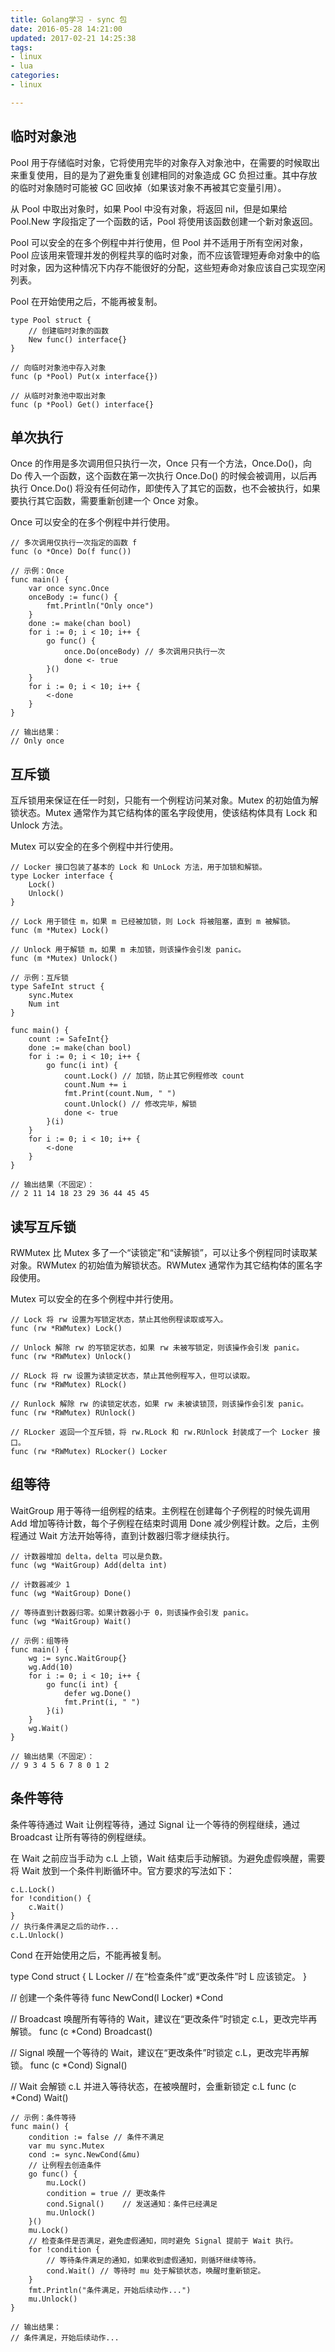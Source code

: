 ```yaml
---
title: Golang学习 - sync 包
date: 2016-05-28 14:21:00
updated: 2017-02-21 14:25:38
tags: 
- linux
- lua
categories: 
- linux

---
```

## 临时对象池

Pool 用于存储临时对象，它将使用完毕的对象存入对象池中，在需要的时候取出来重复使用，目的是为了避免重复创建相同的对象造成 GC 负担过重。其中存放的临时对象随时可能被 GC 回收掉（如果该对象不再被其它变量引用）。

从 Pool 中取出对象时，如果 Pool 中没有对象，将返回 nil，但是如果给 Pool.New 字段指定了一个函数的话，Pool 将使用该函数创建一个新对象返回。

Pool 可以安全的在多个例程中并行使用，但 Pool 并不适用于所有空闲对象，Pool 应该用来管理并发的例程共享的临时对象，而不应该管理短寿命对象中的临时对象，因为这种情况下内存不能很好的分配，这些短寿命对象应该自己实现空闲列表。

Pool 在开始使用之后，不能再被复制。


<!--more-->


```golang
type Pool struct {
	// 创建临时对象的函数
	New func() interface{}
}

// 向临时对象池中存入对象
func (p *Pool) Put(x interface{})

// 从临时对象池中取出对象
func (p *Pool) Get() interface{}

```
## 单次执行

Once 的作用是多次调用但只执行一次，Once 只有一个方法，Once.Do()，向 Do 传入一个函数，这个函数在第一次执行 Once.Do() 的时候会被调用，以后再执行 Once.Do() 将没有任何动作，即使传入了其它的函数，也不会被执行，如果要执行其它函数，需要重新创建一个 Once 对象。

Once 可以安全的在多个例程中并行使用。

```golang
// 多次调用仅执行一次指定的函数 f
func (o *Once) Do(f func())
```

```golang
// 示例：Once
func main() {
	var once sync.Once
	onceBody := func() {
		fmt.Println("Only once")
	}
	done := make(chan bool)
	for i := 0; i < 10; i++ {
		go func() {
			once.Do(onceBody) // 多次调用只执行一次
			done <- true
		}()
	}
	for i := 0; i < 10; i++ {
		<-done
	}
}

// 输出结果：
// Only once
```
## 互斥锁

互斥锁用来保证在任一时刻，只能有一个例程访问某对象。Mutex 的初始值为解锁状态。Mutex 通常作为其它结构体的匿名字段使用，使该结构体具有 Lock 和 Unlock 方法。

Mutex 可以安全的在多个例程中并行使用。

```golang
// Locker 接口包装了基本的 Lock 和 UnLock 方法，用于加锁和解锁。
type Locker interface {
    Lock()
    Unlock()
}

// Lock 用于锁住 m，如果 m 已经被加锁，则 Lock 将被阻塞，直到 m 被解锁。
func (m *Mutex) Lock()

// Unlock 用于解锁 m，如果 m 未加锁，则该操作会引发 panic。
func (m *Mutex) Unlock()
```
```golang
// 示例：互斥锁
type SafeInt struct {
	sync.Mutex
	Num int
}

func main() {
	count := SafeInt{}
	done := make(chan bool)
	for i := 0; i < 10; i++ {
		go func(i int) {
			count.Lock() // 加锁，防止其它例程修改 count
			count.Num += i
			fmt.Print(count.Num, " ")
			count.Unlock() // 修改完毕，解锁
			done <- true
		}(i)
	}
	for i := 0; i < 10; i++ {
		<-done
	}
}

// 输出结果（不固定）：
// 2 11 14 18 23 29 36 44 45 45
```

## 读写互斥锁

RWMutex 比 Mutex 多了一个“读锁定”和“读解锁”，可以让多个例程同时读取某对象。RWMutex 的初始值为解锁状态。RWMutex 通常作为其它结构体的匿名字段使用。

Mutex 可以安全的在多个例程中并行使用。

```golang
// Lock 将 rw 设置为写锁定状态，禁止其他例程读取或写入。
func (rw *RWMutex) Lock()

// Unlock 解除 rw 的写锁定状态，如果 rw 未被写锁定，则该操作会引发 panic。
func (rw *RWMutex) Unlock()

// RLock 将 rw 设置为读锁定状态，禁止其他例程写入，但可以读取。
func (rw *RWMutex) RLock()

// Runlock 解除 rw 的读锁定状态，如果 rw 未被读锁顶，则该操作会引发 panic。
func (rw *RWMutex) RUnlock()

// RLocker 返回一个互斥锁，将 rw.RLock 和 rw.RUnlock 封装成了一个 Locker 接口。
func (rw *RWMutex) RLocker() Locker
```

## 组等待

WaitGroup 用于等待一组例程的结束。主例程在创建每个子例程的时候先调用 Add 增加等待计数，每个子例程在结束时调用 Done 减少例程计数。之后，主例程通过 Wait 方法开始等待，直到计数器归零才继续执行。

```golang
// 计数器增加 delta，delta 可以是负数。
func (wg *WaitGroup) Add(delta int)

// 计数器减少 1
func (wg *WaitGroup) Done()

// 等待直到计数器归零。如果计数器小于 0，则该操作会引发 panic。
func (wg *WaitGroup) Wait()
```

```golang
// 示例：组等待
func main() {
	wg := sync.WaitGroup{}
	wg.Add(10)
	for i := 0; i < 10; i++ {
		go func(i int) {
			defer wg.Done()
			fmt.Print(i, " ")
		}(i)
	}
	wg.Wait()
}

// 输出结果（不固定）：
// 9 3 4 5 6 7 8 0 1 2
```


## 条件等待

条件等待通过 Wait 让例程等待，通过 Signal 让一个等待的例程继续，通过 Broadcast 让所有等待的例程继续。

在 Wait 之前应当手动为 c.L 上锁，Wait 结束后手动解锁。为避免虚假唤醒，需要将 Wait 放到一个条件判断循环中。官方要求的写法如下：
```golang
c.L.Lock()
for !condition() {
    c.Wait()
}
// 执行条件满足之后的动作...
c.L.Unlock()
```
Cond 在开始使用之后，不能再被复制。

type Cond struct {
    L Locker // 在“检查条件”或“更改条件”时 L 应该锁定。
} 

// 创建一个条件等待
func NewCond(l Locker) *Cond

// Broadcast 唤醒所有等待的 Wait，建议在“更改条件”时锁定 c.L，更改完毕再解锁。
func (c *Cond) Broadcast()

// Signal 唤醒一个等待的 Wait，建议在“更改条件”时锁定 c.L，更改完毕再解锁。
func (c *Cond) Signal()

// Wait 会解锁 c.L 并进入等待状态，在被唤醒时，会重新锁定 c.L
func (c *Cond) Wait()

```golang
// 示例：条件等待
func main() {
	condition := false // 条件不满足
	var mu sync.Mutex
	cond := sync.NewCond(&mu)
	// 让例程去创造条件
	go func() {
		mu.Lock()
		condition = true // 更改条件
		cond.Signal()    // 发送通知：条件已经满足
		mu.Unlock()
	}()
	mu.Lock()
	// 检查条件是否满足，避免虚假通知，同时避免 Signal 提前于 Wait 执行。
	for !condition {
		// 等待条件满足的通知，如果收到虚假通知，则循环继续等待。
		cond.Wait() // 等待时 mu 处于解锁状态，唤醒时重新锁定。
	}
	fmt.Println("条件满足，开始后续动作...")
	mu.Unlock()
}

// 输出结果：
// 条件满足，开始后续动作...
```